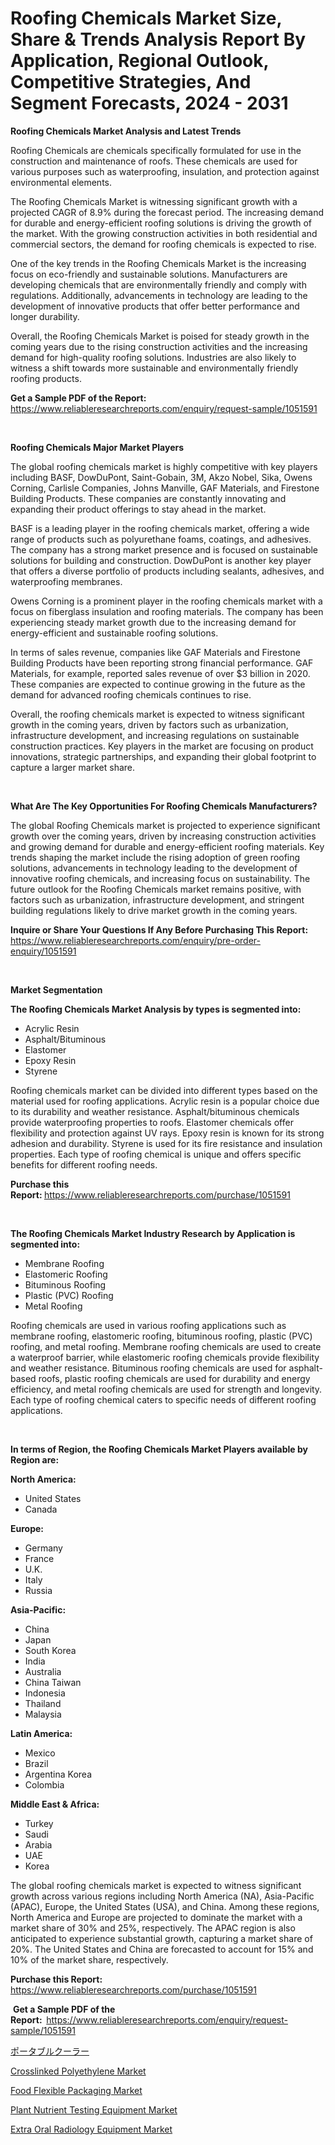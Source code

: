 <p><h1>Roofing Chemicals Market Size, Share & Trends Analysis Report By Application, Regional Outlook, Competitive Strategies, And Segment Forecasts, 2024 - 2031</h1></p><p><strong>Roofing Chemicals Market Analysis and Latest Trends</strong></p>
<p><p>Roofing Chemicals are chemicals specifically formulated for use in the construction and maintenance of roofs. These chemicals are used for various purposes such as waterproofing, insulation, and protection against environmental elements. </p><p>The Roofing Chemicals Market is witnessing significant growth with a projected CAGR of 8.9% during the forecast period. The increasing demand for durable and energy-efficient roofing solutions is driving the growth of the market. With the growing construction activities in both residential and commercial sectors, the demand for roofing chemicals is expected to rise.</p><p>One of the key trends in the Roofing Chemicals Market is the increasing focus on eco-friendly and sustainable solutions. Manufacturers are developing chemicals that are environmentally friendly and comply with regulations. Additionally, advancements in technology are leading to the development of innovative products that offer better performance and longer durability.</p><p>Overall, the Roofing Chemicals Market is poised for steady growth in the coming years due to the rising construction activities and the increasing demand for high-quality roofing solutions. Industries are also likely to witness a shift towards more sustainable and environmentally friendly roofing products.</p></p>
<p><strong>Get a Sample PDF of the Report:&nbsp;</strong> <a href="https://www.reliableresearchreports.com/enquiry/request-sample/1051591">https://www.reliableresearchreports.com/enquiry/request-sample/1051591</a></p>
<p>&nbsp;</p>
<p><strong>Roofing Chemicals Major Market Players</strong></p>
<p><p>The global roofing chemicals market is highly competitive with key players including BASF, DowDuPont, Saint-Gobain, 3M, Akzo Nobel, Sika, Owens Corning, Carlisle Companies, Johns Manville, GAF Materials, and Firestone Building Products. These companies are constantly innovating and expanding their product offerings to stay ahead in the market.</p><p>BASF is a leading player in the roofing chemicals market, offering a wide range of products such as polyurethane foams, coatings, and adhesives. The company has a strong market presence and is focused on sustainable solutions for building and construction. DowDuPont is another key player that offers a diverse portfolio of products including sealants, adhesives, and waterproofing membranes.</p><p>Owens Corning is a prominent player in the roofing chemicals market with a focus on fiberglass insulation and roofing materials. The company has been experiencing steady market growth due to the increasing demand for energy-efficient and sustainable roofing solutions.</p><p>In terms of sales revenue, companies like GAF Materials and Firestone Building Products have been reporting strong financial performance. GAF Materials, for example, reported sales revenue of over $3 billion in 2020. These companies are expected to continue growing in the future as the demand for advanced roofing chemicals continues to rise.</p><p>Overall, the roofing chemicals market is expected to witness significant growth in the coming years, driven by factors such as urbanization, infrastructure development, and increasing regulations on sustainable construction practices. Key players in the market are focusing on product innovations, strategic partnerships, and expanding their global footprint to capture a larger market share.</p></p>
<p>&nbsp;</p>
<p><strong>What Are The Key Opportunities For Roofing Chemicals Manufacturers?</strong></p>
<p><p>The global Roofing Chemicals market is projected to experience significant growth over the coming years, driven by increasing construction activities and growing demand for durable and energy-efficient roofing materials. Key trends shaping the market include the rising adoption of green roofing solutions, advancements in technology leading to the development of innovative roofing chemicals, and increasing focus on sustainability. The future outlook for the Roofing Chemicals market remains positive, with factors such as urbanization, infrastructure development, and stringent building regulations likely to drive market growth in the coming years.</p></p>
<p><strong>Inquire or Share Your Questions If Any Before Purchasing This Report:</strong> <a href="https://www.reliableresearchreports.com/enquiry/pre-order-enquiry/1051591">https://www.reliableresearchreports.com/enquiry/pre-order-enquiry/1051591</a></p>
<p>&nbsp;</p>
<p><strong>Market Segmentation</strong></p>
<p><strong>The Roofing Chemicals Market Analysis by types is segmented into:</strong></p>
<p><ul><li>Acrylic Resin</li><li>Asphalt/Bituminous</li><li>Elastomer</li><li>Epoxy Resin</li><li>Styrene</li></ul></p>
<p><p>Roofing chemicals market can be divided into different types based on the material used for roofing applications. Acrylic resin is a popular choice due to its durability and weather resistance. Asphalt/bituminous chemicals provide waterproofing properties to roofs. Elastomer chemicals offer flexibility and protection against UV rays. Epoxy resin is known for its strong adhesion and durability. Styrene is used for its fire resistance and insulation properties. Each type of roofing chemical is unique and offers specific benefits for different roofing needs.</p></p>
<p><strong>Purchase this Report:&nbsp;</strong><a href="https://www.reliableresearchreports.com/purchase/1051591">https://www.reliableresearchreports.com/purchase/1051591</a></p>
<p>&nbsp;</p>
<p><strong>The Roofing Chemicals Market Industry Research by Application is segmented into:</strong></p>
<p><ul><li>Membrane Roofing</li><li>Elastomeric Roofing</li><li>Bituminous Roofing</li><li>Plastic (PVC) Roofing</li><li>Metal Roofing</li></ul></p>
<p><p>Roofing chemicals are used in various roofing applications such as membrane roofing, elastomeric roofing, bituminous roofing, plastic (PVC) roofing, and metal roofing. Membrane roofing chemicals are used to create a waterproof barrier, while elastomeric roofing chemicals provide flexibility and weather resistance. Bituminous roofing chemicals are used for asphalt-based roofs, plastic roofing chemicals are used for durability and energy efficiency, and metal roofing chemicals are used for strength and longevity. Each type of roofing chemical caters to specific needs of different roofing applications.</p></p>
<p>&nbsp;</p>
<p><strong>In terms of Region, the Roofing Chemicals Market Players available by Region are:</strong></p>
<p>
    <p> <strong> North America: </strong>
        <ul>
            <li>United States</li>
            <li>Canada</li>
        </ul>
        </p> 
    <p> <strong> Europe: </strong>
        <ul>
            <li>Germany</li>
            <li>France</li>
            <li>U.K.</li>
            <li>Italy</li>
            <li>Russia</li>
        </ul>
        </p> 
    <p> <strong> Asia-Pacific: </strong>
        <ul>
            <li>China</li>
            <li>Japan</li>
            <li>South Korea</li>
            <li>India</li>
            <li>Australia</li>
            <li>China Taiwan</li>
            <li>Indonesia</li>
            <li>Thailand</li>
            <li>Malaysia</li>
        </ul>
        </p> 
    <p> <strong> Latin America: </strong>
        <ul>
            <li>Mexico</li>
            <li>Brazil</li>
            <li>Argentina Korea</li>
            <li>Colombia</li>
        </ul>
        </p> 
    <p> <strong> Middle East & Africa: </strong>
        <ul>
            <li>Turkey</li>
            <li>Saudi</li>
            <li>Arabia</li>
            <li>UAE</li>
            <li>Korea</li>
        </ul>
    </p>
    </p>
<p><p>The global roofing chemicals market is expected to witness significant growth across various regions including North America (NA), Asia-Pacific (APAC), Europe, the United States (USA), and China. Among these regions, North America and Europe are projected to dominate the market with a market share of 30% and 25%, respectively. The APAC region is also anticipated to experience substantial growth, capturing a market share of 20%. The United States and China are forecasted to account for 15% and 10% of the market share, respectively.</p></p>
<p><strong>Purchase this Report: </strong><a href="https://www.reliableresearchreports.com/purchase/1051591">https://www.reliableresearchreports.com/purchase/1051591</a></p>
<p>&nbsp;<strong>Get a Sample PDF of the Report:&nbsp;&nbsp;</strong><a href="https://www.reliableresearchreports.com/enquiry/request-sample/1051591">https://www.reliableresearchreports.com/enquiry/request-sample/1051591</a></p>
<p><strong></strong></p>
<p><p><a href="https://github.com/ycmtqqhvk3273/Market-Research-Report-List-1/blob/main/3255838192814.md">ポータブルクーラー</a></p><p><a href="https://github.com/okotobwrhuteie/Market-Research-Report-List-1/blob/main/crosslinked-polyethylene-market.md">Crosslinked Polyethylene Market</a></p><p><a href="https://github.com/myacatherineblakecaczo9vcsw/Market-Research-Report-List-1/blob/main/food-flexible-packaging-market.md">Food Flexible Packaging Market</a></p><p><a href="https://issuu.com/reportprime-2/docs/plant-nutrient-testing-equipment-market-size-2030.">Plant Nutrient Testing Equipment Market</a></p><p><a href="https://issuu.com/reportprime-2/docs/extra-oral-radiology-equipment-market-size-2030.pp">Extra Oral Radiology Equipment Market</a></p></p>